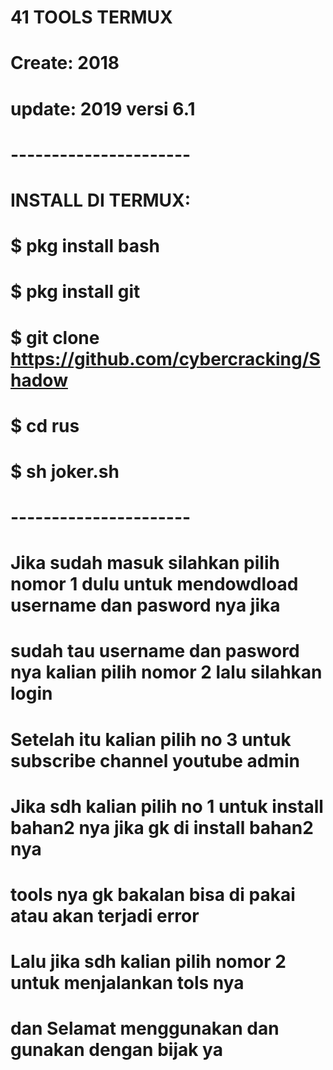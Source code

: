 # **41 TOOLS TERMUX**
# **Create: 2018**
# **update: 2019 versi 6.1**
# **----------------------**

# INSTALL DI TERMUX:
# $ pkg install bash
# $ pkg install git
# $ git clone https://github.com/cybercracking/Shadow
# $ cd rus
# $ sh joker.sh

# **----------------------**
# **Jika sudah masuk silahkan pilih nomor 1 dulu untuk mendowdload username dan pasword nya jika**
# **sudah tau username dan pasword nya kalian pilih nomor 2 lalu silahkan login**

# **Setelah itu kalian pilih no 3 untuk subscribe channel youtube admin**
# **Jika sdh kalian pilih no 1 untuk install bahan2 nya jika gk di install bahan2 nya**
# **tools nya gk bakalan bisa di pakai atau akan terjadi error**

# **Lalu jika sdh kalian pilih nomor 2 untuk menjalankan tols nya**
# **dan Selamat menggunakan dan gunakan dengan bijak ya**
